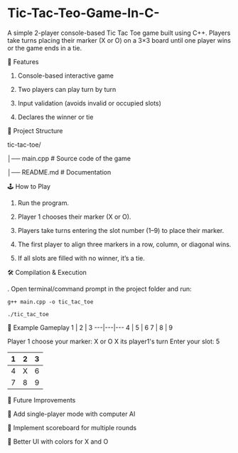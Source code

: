 # Tic-Tac-Teo-Game-In-C-
A simple 2-player console-based Tic Tac Toe game built using C++. Players take turns placing their marker (X or O) on a 3×3 board until one player wins or the game ends in a tie.


🚀 Features

1. Console-based interactive game

2. Two players can play turn by turn

3. Input validation (avoids invalid or occupied slots)

4. Declares the winner or tie

📂 Project Structure

tic-tac-toe/

│── main.cpp # Source code of the game

│── README.md # Documentation

🕹️ How to Play

1. Run the program.

2. Player 1 chooses their marker (X or O).

3. Players take turns entering the slot number (1–9) to place their marker.

4. The first player to align three markers in a row, column, or diagonal wins.

5. If all slots are filled with no winner, it’s a tie.

🛠️ Compilation & Execution

. Open terminal/command prompt in the project folder and run:

    g++ main.cpp -o tic_tac_toe

    ./tic_tac_toe

    
📸 Example Gameplay
 1 | 2 | 3
---|---|---
 4 | 5 | 6
 7 | 8 | 9

Player 1 choose your marker: X or O
X
its player1's turn Enter your slot: 5

 1 | 2 | 3
---|---|---
 4 | X | 6
 7 | 8 | 9



📌 Future Improvements

🤖 Add single-player mode with computer AI

📝 Implement scoreboard for multiple rounds

🎨 Better UI with colors for X and O
